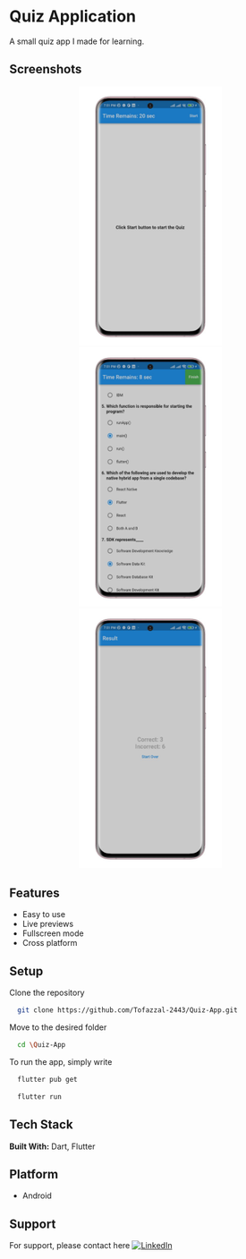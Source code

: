 
# Quiz Application

A small quiz app I made for learning.


## Screenshots

<p align="center">
  <img src="screenshots/s_1.jpg" width="256" hspace="4">
  <img src="screenshots/home.jpg" width="256" hspace="4">
  <img src="screenshots/result.jpg" width="256" hspace="4">
</p>


## Features

- Easy to use
- Live previews
- Fullscreen mode
- Cross platform


## Setup

Clone the repository

```bash
  git clone https://github.com/Tofazzal-2443/Quiz-App.git
```
Move to the desired folder

```bash
  cd \Quiz-App
```
To run the app, simply write

```bash
  flutter pub get
```
```bash
  flutter run
```
## Tech Stack

**Built With:** Dart, Flutter


## Platform

- Android


## Support

For support, please contact here [![LinkedIn](https://img.shields.io/badge/LinkedIn-%230077B5.svg?logo=linkedin&logoColor=white)](https://www.linkedin.com/in/tofazzal15/)
